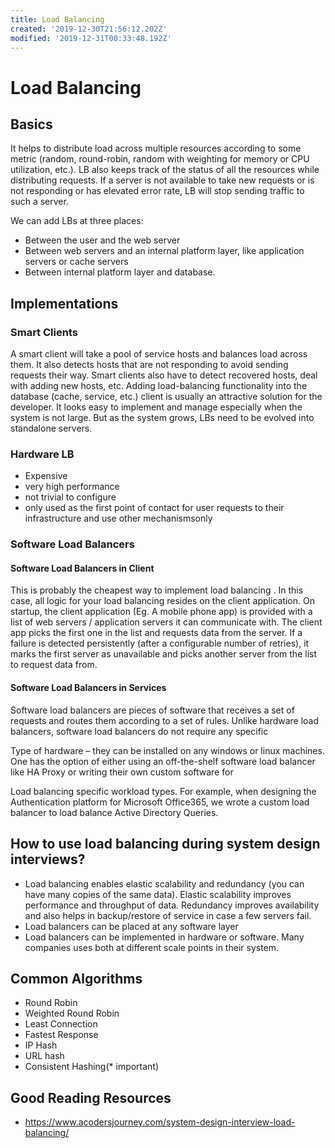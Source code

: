 ```yaml
---
title: Load Balancing
created: '2019-12-30T21:56:12.202Z'
modified: '2019-12-31T00:33:48.192Z'
---
```


# Load Balancing
## Basics
It helps to  distribute load across multiple resources according to some metric (random, round-robin, random with weighting for memory or CPU utilization, etc.). LB also keeps track of the status of all the resources while distributing requests. If a
server is not available to take new requests or is not responding or has elevated error rate, LB will stop sending traffic to such a server.

We can add LBs at three places:
- Between the user and the web server
- Between web servers and an internal platform layer, like application servers or cache servers
- Between internal platform layer and database.

## Implementations
### Smart Clients

A smart client will take a pool of service hosts and balances load across them. It
also detects hosts that are not responding to avoid sending requests their way.
Smart clients also have to detect recovered hosts, deal with adding new hosts, etc.
Adding load-balancing functionality into the database (cache, service, etc.) client
is usually an attractive solution for the developer. It looks easy to implement and
manage especially when the system is not large. But as the system grows, LBs
need to be evolved into standalone servers.

### Hardware LB
- Expensive
- very high performance
- not trivial to configure
- only used as the first point of contact for user requests to their infrastructure and use other mechanismsonly

### Software Load Balancers
#### Software Load Balancers in Client
This is probably the cheapest way to implement load balancing . In this case, all logic for your load balancing resides on the client application. On startup, the client application (Eg. A mobile phone app) is provided with a list of web servers / application servers it can communicate with. The client app picks the first one in the list and requests data from the server. If a failure is detected persistently (after a configurable number of retries), it marks the first server as unavailable and picks another server from the list to request data from.

#### Software Load Balancers in Services
Software load balancers are pieces of software that receives a set of requests and routes them according to a set of rules. Unlike hardware load balancers, software load balancers do not require any specific

Type of hardware – they can be installed on any windows or linux machines. One has the option of either using an off-the-shelf software load balancer like HA Proxy or writing their own custom software for

Load balancing specific workload types. For example, when designing the Authentication platform for Microsoft Office365, we wrote a custom load balancer to load balance Active Directory Queries.


## How to use load balancing during system design interviews?

- Load balancing enables elastic scalability and redundancy (you can have many copies of the same data). Elastic scalability improves performance and throughput of data. Redundancy improves availability and also helps in backup/restore of service in case a few servers fail.
- Load balancers can be placed at any software layer
- Load balancers can be implemented in hardware or software. Many companies uses both at different scale points in their system.

## Common Algorithms
- Round Robin
- Weighted Round Robin
- Least Connection
- Fastest Response
- IP Hash
- URL hash
- Consistent Hashing(* important)

## Good Reading Resources
- https://www.acodersjourney.com/system-design-interview-load-balancing/

